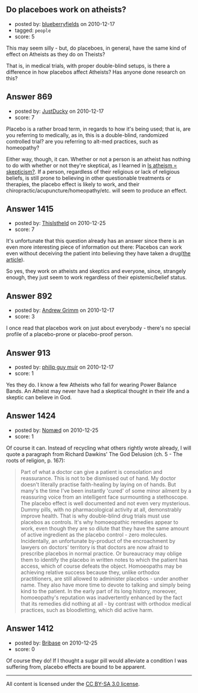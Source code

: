 ## Do placeboes work on atheists?

- posted by: [blueberryfields](https://stackexchange.com/users/-1/240-blueberryfields) on 2010-12-17
- tagged: `people`
- score: 5

This may seem silly - but, do placeboes, in general, have the same kind of effect on Atheists as they do on Theists?

That is, in medical trials, with proper double-blind setups, is there a difference in how placebos affect Atheists? Has anyone done research on this?


## Answer 869

- posted by: [JustDucky](https://stackexchange.com/users/-1/201-justducky) on 2010-12-17
- score: 7

<p>Placebo is a rather broad term, in regards to how it's being used; that is, are you referring to medically, as in, this is a double-blind, randomized controlled trial? are you referring to alt-med practices, such as homeopathy? </p>

<p>Either way, though, it can. Whether or not a person is an atheist has nothing to do with whether or not they're skeptical, as I learned in <a href="http://atheism.stackexchange.com/questions/382/is-atheism-skepticism">Is atheism = skepticism?</a>. If a person, regardless of their religious or lack of religious beliefs, is still prone to believing in other questionable treatments or therapies, the placebo effect is likely to work, and their chiropractic/acupuncture/homeopathy/etc. will seem to produce an effect.</p>



## Answer 1415

- posted by: [ThisIstheId](https://stackexchange.com/users/-1/404-thisistheid) on 2010-12-25
- score: 7

<p>It's unfortunate that this question already has an answer since there is an even more interesting piece of information out there: Placebos can work even without deceiving the patient into believing they have taken a drug(<a href="http://www.plosone.org/article/info%3Adoi%2F10.1371%2Fjournal.pone.0015591" rel="nofollow">the article</a>).</p>

<p>So yes, they work on atheists and skeptics and everyone, since, strangely enough, they just seem to work regardless of their epistemic/belief status.</p>



## Answer 892

- posted by: [Andrew Grimm](https://stackexchange.com/users/-1/270-andrew-grimm) on 2010-12-17
- score: 3

I once read that placebos work on just about everybody - there's no special profile of a placebo-prone or placebo-proof person.


## Answer 913

- posted by: [philip guy muir](https://stackexchange.com/users/-1/182-philip-guy-muir) on 2010-12-17
- score: 1

Yes they do. I know a few Atheists who fall for wearing Power Balance Bands.
An Atheist may never have had a skeptical thought in their life and a skeptic can believe in God.


## Answer 1424

- posted by: [Nomæd](https://stackexchange.com/users/-1/27-nom-d) on 2010-12-25
- score: 1

Of course it can. Instead of recycling what others rightly wrote already, I will quote a paragraph from Richard Dawkins' The God Delusion (ch. 5 - The roots of religion, p. 167):

>Part of what a doctor can give a patient is consolation and reassurance.
This is not to be dismissed out of hand. My doctor
doesn't literally practise faith-healing by laying on of hands. But
many's the time I've been instantly 'cured' of some minor ailment
by a reassuring voice from an intelligent face surmounting a
stethoscope. The placebo effect is well documented and not even
very mysterious. Dummy pills, with no pharmacological activity at
all, demonstrably improve health. That is why double-blind drug
trials must use placebos as controls. It's why homoeopathic
remedies appear to work, even though they are so dilute that they
have the same amount of active ingredient as the placebo control -
zero molecules. Incidentally, an unfortunate by-product of the
encroachment by lawyers on doctors' territory is that doctors are
now afraid to prescribe placebos in normal practice. Or
bureaucracy may oblige them to identify the placebo in written
notes to which the patient has access, which of course defeats the
object. Homoeopaths may be achieving relative success because
they, unlike orthodox practitioners, are still allowed to administer
placebos - under another name. They also have more time to
devote to talking and simply being kind to the patient. In the early
part of its long history, moreover, homoeopathy's reputation was
inadvertently enhanced by the fact that its remedies did nothing at
all - by contrast with orthodox medical practices, such as bloodletting,
which did active harm.


## Answer 1412

- posted by: [Bribase](https://stackexchange.com/users/-1/496-bribase) on 2010-12-25
- score: 0

Of course they do! If I thought a sugar pill would alleviate a condition I was suffering from, placebo effects are bound to be apparent. 





---

All content is licensed under the [CC BY-SA 3.0 license](https://creativecommons.org/licenses/by-sa/3.0/).

